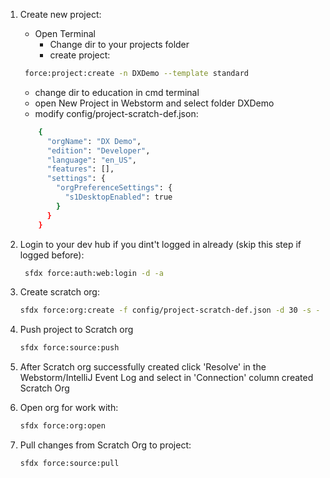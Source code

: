 1) Create new project:

    - Open Terminal
        - Change dir to your projects folder
        - create project: 

   ```sh
    force:project:create -n DXDemo --template standard
   ```
   - change dir to education in cmd terminal
   - open New Project in Webstorm and select folder DXDemo
   - modify config/project-scratch-def.json:

   ```sh
       {
         "orgName": "DX Demo",
         "edition": "Developer",
         "language": "en_US",
         "features": [],
         "settings": {
           "orgPreferenceSettings": {
             "s1DesktopEnabled": true
           }
         }
       }
   ```
2) Login to your dev hub if you dint't logged in already (skip this step if logged before):
   ```sh
    sfdx force:auth:web:login -d -a 
   ```
3) Create scratch org:
    ```sh
    sfdx force:org:create -f config/project-scratch-def.json -d 30 -s -a dxDemoScratch
    ```
4) Push project to Scratch org
    ```sh
    sfdx force:source:push
    ```
4) After Scratch org successfully created click 'Resolve' in the Webstorm/IntelliJ Event Log and select in 'Connection' column created Scratch Org
5) Open org for work with:
    ```sh
    sfdx force:org:open
    ```
6) Pull changes from Scratch Org to project:
    ```sh
    sfdx force:source:pull
    ```